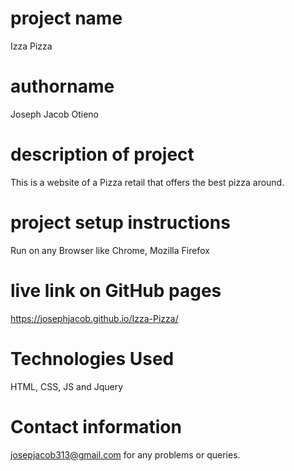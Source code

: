 # project name
Izza Pizza
# authorname
Joseph Jacob Otieno
# description of project
This is a website of a Pizza retail that offers the best pizza around. 
# project setup instructions
Run on any Browser like Chrome, Mozilla Firefox
# live link on GitHub pages
https://josephjacob.github.io/Izza-Pizza/
# Technologies Used
HTML, CSS, JS and Jquery
# Contact information
josepjacob313@gmail.com for any problems or queries.
